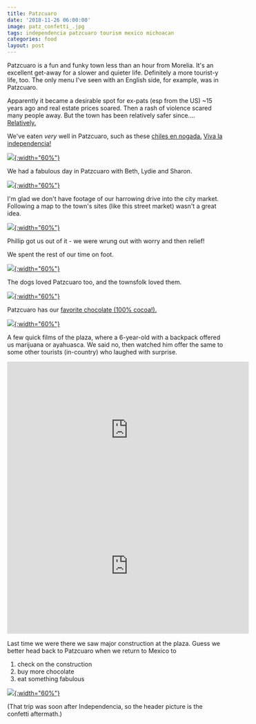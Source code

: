 ```yaml
---
title: Patzcuaro
date: '2018-11-26 06:00:00'
image: patz_confetti_.jpg
tags: independencia patzcuaro tourism mexico michoacan
categories: food
layout: post
---
```


Patzcuaro is a fun and funky town less than an hour from Morelia. It's an excellent get-away for a slower and quieter life. Definitely a more tourist-y life, too. The only menu I've seen with an English side, for example, was in Patzcuaro.

Apparently it became a desirable spot for ex-pats (esp from the US) ~15 years ago and real estate prices soared. Then a rash of violence scared many people away. But the town has been relatively safer since.... [Relatively.](https://mexiconewsdaily.com/news/michoacan-weekend-18-murder-victims/)

We've eaten *very* well in Patzcuaro, such as these [chiles en nogada.](https://mexicanfoodjournal.com/chiles-en-nogada/) [Viva la independencia!](https://reverdecer.annalisagross.com/2018/09/15/dia-de-independencia/)

[![](/images/chiles_en_nogada_.jpg){:width="60%"}](/images/chiles_en_nogada.jpg)

We had a fabulous day in Patzcuaro with Beth, Lydie and Sharon.

[![](/images/patz_family_.jpg){:width="60%"}](/images/patz_family.jpg)

I'm glad we don't have footage of our harrowing drive into the city market. Following a map to the town's sites (like this street market) wasn't a great idea. 

[![](/images/patz_phil2_.jpg){:width="60%"}](/images/patz_phil2.jpg)

Phillip got us out of it - we were wrung out with worry and then relief!

We spent the rest of our time on foot.

[![](/images/patz_beth_sharon_.jpg){:width="60%"}](/images/patz_beth_sharon.jpg)

The dogs loved Patzcuaro too, and the townsfolk loved them.

[![](/images/patz_dogs_.jpg){:width="60%"}](/images/patz_dogs.jpg)

Patzcuaro has our [favorite chocolate (100% cocoa!).](https://reverdecer.annalisagross.com/2018/08/02/how-to-make-chocolate/)

[![](/images/patz_phil_.jpg){:width="60%"}](/images/patz_phil.jpg)

A few quick films of the plaza, where a 6-year-old with a backpack offered us marijuana or ayahuasca. We said no, then watched him offer the same to some other tourists (in-country) who laughed with surprise.

<iframe width="560" height="315" src="https://www.youtube-nocookie.com/embed/_TI-UXWi0MA" frameborder="0" allow="autoplay; encrypted-media" allowfullscreen></iframe>

<iframe width="560" height="315" src="https://www.youtube-nocookie.com/embed/G0Cy0vNqM1w" frameborder="0" allow="autoplay; encrypted-media" allowfullscreen></iframe>

Last time we were there we saw major construction at the plaza. Guess we better head back to Patzcuaro when we return to Mexico to 
1) check on the construction
2) buy more chocolate
3) eat something fabulous

[![](/images/patz_construction_.jpg){:width="60%"}](/images/patz_construction.jpg)

(That trip was soon after Independencia, so the header picture is the confetti aftermath.)